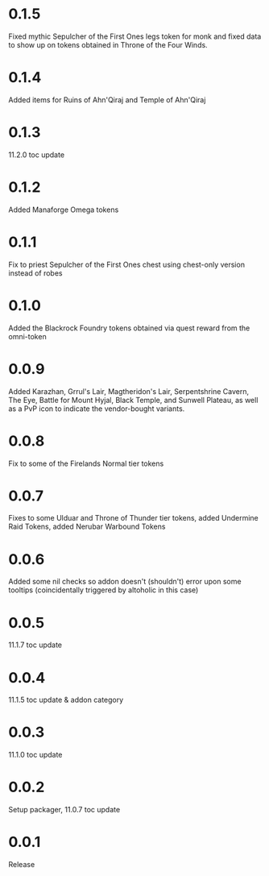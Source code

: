 # 0.1.5

Fixed mythic Sepulcher of the First Ones legs token for monk and fixed data to show up on tokens obtained in Throne of the Four Winds.

# 0.1.4

Added items for Ruins of Ahn'Qiraj and Temple of Ahn'Qiraj

# 0.1.3

11.2.0 toc update

# 0.1.2

Added Manaforge Omega tokens

# 0.1.1

Fix to priest Sepulcher of the First Ones chest using chest-only version instead of robes

# 0.1.0

Added the Blackrock Foundry tokens obtained via quest reward from the omni-token

# 0.0.9

Added Karazhan, Grrul's Lair, Magtheridon's Lair, Serpentshrine Cavern, The Eye, Battle for Mount Hyjal, Black Temple, and Sunwell Plateau, as well as a PvP icon to indicate the vendor-bought variants.

# 0.0.8

Fix to some of the Firelands Normal tier tokens

# 0.0.7

Fixes to some Ulduar and Throne of Thunder tier tokens, added Undermine Raid Tokens, added Nerubar Warbound Tokens

# 0.0.6

Added some nil checks so addon doesn't (shouldn't) error upon some tooltips (coincidentally triggered by altoholic in this case)

# 0.0.5

11.1.7 toc update

# 0.0.4

11.1.5 toc update & addon category

# 0.0.3

11.1.0 toc update

# 0.0.2

Setup packager, 11.0.7 toc update

# 0.0.1

Release